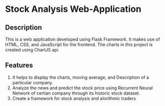 # Stock Analysis Web-Application

## Description
This is a web application developed using Flask Framework. It makes use of HTML, CSS, and JavaScript for the frontend. The charts in this project is created using ChartJS api.

## Features
1) It helps to display the charts, moving average, and Description of a particular company.
2) Analyze the news and predict the stock price using Recurrent Neural Network of certian company through its historic stock dataset.
3) Create a framework for stock analysis and alorithmic traders
